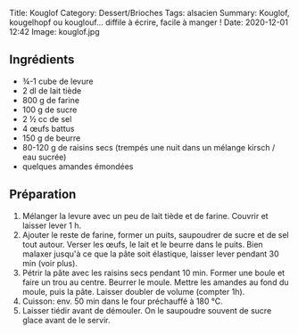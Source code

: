 Title: Kouglof
Category: Dessert/Brioches
Tags: alsacien
Summary: Kouglof, kougelhopf ou kouglouf... diffile à écrire, facile à manger !
Date:  2020-12-01 12:42
Image: kouglof.jpg

## Ingrédients

- ¾-1 cube de levure
- 2 dl de lait tiède
- 800 g de farine
- 100 g de sucre
- 2 ½ cc de sel
- 4 œufs battus
- 150 g de beurre
- 80-120 g de raisins secs (trempés une nuit dans un mélange kirsch / eau sucrée)
- quelques amandes émondées

## Préparation
1. Mélanger la levure avec un peu de lait tiède et de farine. Couvrir et laisser lever 1 h.
2. Ajouter le reste de farine, former un puits, saupoudrer de sucre et de sel tout autour. Verser les œufs, le lait et le beurre dans le puits. Bien malaxer jusqu'à ce que la pâte soit élastique, laisser lever pendant 30 min (voir plus).
3. Pétrir la pâte avec les raisins secs pendant 10 min. Former une boule et faire un trou au centre. Beurrer le moule. Mettre les amandes au fond du moule, puis la pâte. Laisser doubler de volume (compter 1h).
4. Cuisson: env. 50 min dans le four préchauffé à 180 °C.
5. Laisser tiédir avant de démouler. On le saupoudre souvent de sucre glace avant de le servir.